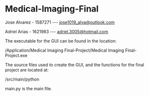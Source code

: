 # Medical-Imaging-Final

Jose Alvarez - 1587271 --- jose1019_alva@outlook.com

Adriel Arias - 1621983 --- adriel.3005@hotmail.com

The executable for the GUI can be found in the location:

/Application/Medical Imaging Final-Project/Medical Imaging Final-Project.exe

The source files used to create the GUI, and the functions for the final project are located at:

/src/main/python

main.py is the main file.
